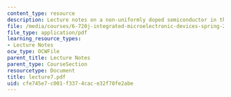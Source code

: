 ```yaml
---
content_type: resource
description: Lecture notes on a non-uniformly doped semiconductor in thermal equilibrium.
file: /media/courses/6-720j-integrated-microelectronic-devices-spring-2007/cfe745e7c001f3374cace32f78fe2abe_lecture7.pdf
file_type: application/pdf
learning_resource_types:
- Lecture Notes
ocw_type: OCWFile
parent_title: Lecture Notes
parent_type: CourseSection
resourcetype: Document
title: lecture7.pdf
uid: cfe745e7-c001-f337-4cac-e32f78fe2abe
---
```

